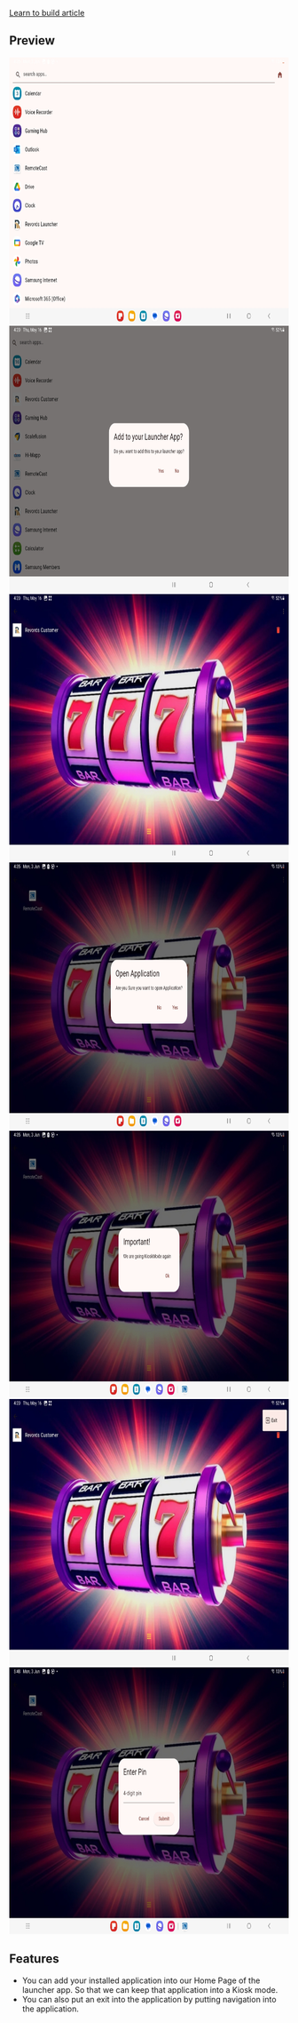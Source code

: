 
[Learn to build article](https://www.appwriters.dev/blog/lets-build-an-android-launcher-application-with-flutter)

## Preview
<img src="screenshots/Screen%201.jpg" height="480px" />

<img src="screenshots/Screen%202.jpg" height="480px" />

<img src="screenshots/Screen%203.jpg" height="480px" />

<img src="screenshots/Screen%204.jpg" height="480px" />

<img src="screenshots/Screen%205.jpg" height="480px" />

<img src="screenshots/Screen%206.jpg" height="480px" />

<img src="screenshots/Screen%207.jpg" height="480px" />

## Features
- You can add your installed application into our Home Page of the launcher app. So that we can keep that application into a Kiosk mode.
- You can also put an exit into the application by putting navigation into the application.
    